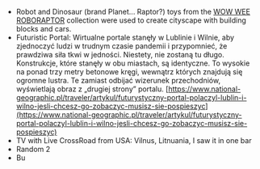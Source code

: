 - Robot and Dinosaur (brand Planet... Raptor?) toys from the [WOW WEE ROBORAPTOR](https://wowwee.com/roboraptor-x) collection were used to create cityscape with building blocks and cars.
- Futuristic Portal: Wirtualne portale stanęły w Lublinie i Wilnie, aby zjednoczyć ludzi w trudnym czasie pandemii i przypomnieć, że prawdziwa siła tkwi w jedności. Niestety, nie zostaną tu długo. Konstrukcje, które stanęły w obu miastach, są identyczne. To wysokie na ponad trzy metry betonowe kręgi, wewnątrz których znajdują się ogromne lustra. Te zamiast odbijać wizerunek przechodniów, wyświetlają obraz z „drugiej strony” portalu. [https://www.national-geographic.pl/traveler/artykul/futurystyczny-portal-polaczyl-lublin-i-wilno-jesli-chcesz-go-zobaczyc-musisz-sie-pospieszyc](https://www.national-geographic.pl/traveler/artykul/futurystyczny-portal-polaczyl-lublin-i-wilno-jesli-chcesz-go-zobaczyc-musisz-sie-pospieszyc)
- TV with Live CrossRoad from USA: Vilnus, Litnuania, I saw it in one bar
- Random 2
- Bu